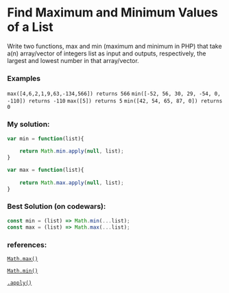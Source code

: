 # Find Maximum and Minimum Values of a List

Write two functions, max and min (maximum and minimum in PHP) that take a(n) array/vector of integers list as input and outputs, respectively, the largest and lowest number in that array/vector.

### Examples

`max([4,6,2,1,9,63,-134,566]) returns 566`
`min([-52, 56, 30, 29, -54, 0, -110]) returns -110`
`max([5]) returns 5`
`min([42, 54, 65, 87, 0]) returns 0`

### My solution:

```javascript
var min = function(list){
    
    return Math.min.apply(null, list);
}

var max = function(list){
    
    return Math.max.apply(null, list);
}
```


### Best Solution (on codewars):

```javascript
const min = (list) => Math.min(...list);
const max = (list) => Math.max(...list);
```

### references: 

[`Math.max()`](https://developer.mozilla.org/en-US/docs/Web/JavaScript/Reference/Global_Objects/Math/min)

[`Math.min()`](https://developer.mozilla.org/en-US/docs/Web/JavaScript/Reference/Global_Objects/Math/max)

[`.apply()`](https://developer.mozilla.org/en-US/docs/Web/JavaScript/Reference/Global_Objects/Function/apply)